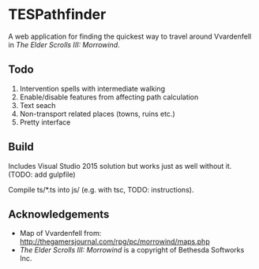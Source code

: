 # TESPathfinder

A web application for finding the quickest way to travel around Vvardenfell in _The Elder Scrolls III: Morrowind_.

## Todo

1. Intervention spells with intermediate walking
1. Enable/disable features from affecting path calculation
1. Text seach
1. Non-transport related places (towns, ruins etc.)
1. Pretty interface

## Build

Includes Visual Studio 2015 solution but works just as well without it. (TODO: add gulpfile)

Compile ts/*.ts into js/ (e.g. with tsc, TODO: instructions).

## Acknowledgements

* Map of Vvardenfell from: http://thegamersjournal.com/rpg/pc/morrowind/maps.php
* _The Elder Scrolls III: Morrowind_ is a copyright of Bethesda Softworks Inc.

